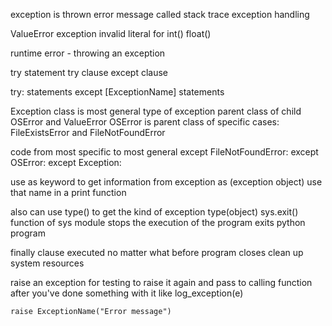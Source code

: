 
exception is thrown
error message called stack trace
exception handling

ValueError exception
	invalid literal for int()
	float()

runtime error - throwing an exception


try statement
	try clause
	except clause

try:
	statements
except [ExceptionName]
	statements

Exception class is most general type of exception
	parent class of child OSError and ValueError
OSError is parent class of specific cases:
	FileExistsError and FileNotFoundError

code from most specific to most general
	except FileNotFoundError:
	except OSError:
	except Exception:

use as keyword to get information from exception
	as (exception object)
	use that name in a print function

also can use type() to get the kind of exception
	type(object)
sys.exit() function of sys module stops the execution of the program
	exits python program

finally clause
	executed no matter what before program closes
		clean up system resources

raise an exception
	for testing
	to raise it again and pass to calling function after you've done something with it like log_exception(e)

	raise ExceptionName("Error message")


